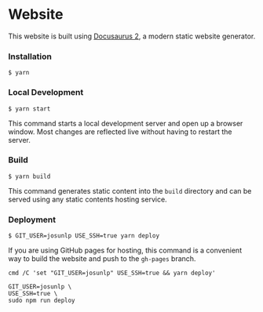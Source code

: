 # Website

This website is built using [Docusaurus 2](https://v2.docusaurus.io/), a modern static website generator.

### Installation

```
$ yarn
```

### Local Development

```
$ yarn start
```

This command starts a local development server and open up a browser window. Most changes are reflected live without having to restart the server.

### Build

```
$ yarn build
```

This command generates static content into the `build` directory and can be served using any static contents hosting service.

### Deployment

```
$ GIT_USER=josunlp USE_SSH=true yarn deploy
```

If you are using GitHub pages for hosting, this command is a convenient way to build the website and push to the `gh-pages` branch.

    cmd /C 'set "GIT_USER=josunlp" USE_SSH=true && yarn deploy'

    GIT_USER=josunlp \
    USE_SSH=true \
    sudo npm run deploy

